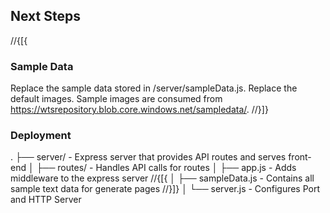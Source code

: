 ﻿## Next Steps

//{[{

### Sample Data

Replace the sample data stored in /server/sampleData.js.
Replace the default images. Sample images are consumed from https://wtsrepository.blob.core.windows.net/sampledata/.
//}]}

### Deployment
.
├── server/ - Express server that provides API routes and serves front-end
│ ├── routes/ - Handles API calls for routes
│ ├── app.js - Adds middleware to the express server
//{[{
│ ├── sampleData.js - Contains all sample text data for generate pages
//}]}
│ └── server.js - Configures Port and HTTP Server
